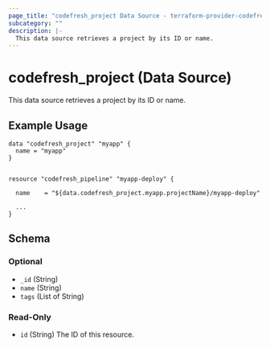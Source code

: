```yaml
---
page_title: "codefresh_project Data Source - terraform-provider-codefresh"
subcategory: ""
description: |-
  This data source retrieves a project by its ID or name.
---
```


# codefresh_project (Data Source)

This data source retrieves a project by its ID or name.

## Example Usage

```hcl
data "codefresh_project" "myapp" {
  name = "myapp"
}


resource "codefresh_pipeline" "myapp-deploy" {

  name    = "${data.codefresh_project.myapp.projectName}/myapp-deploy"

  ...
}

```

<!-- schema generated by tfplugindocs -->
## Schema

### Optional

- `_id` (String)
- `name` (String)
- `tags` (List of String)

### Read-Only

- `id` (String) The ID of this resource.
